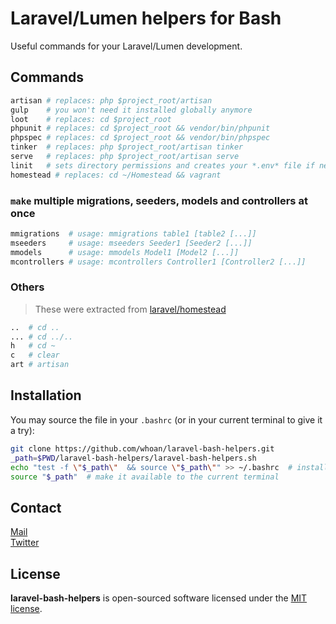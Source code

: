 Laravel/Lumen helpers for Bash
==============================

Useful commands for your Laravel/Lumen development.

## Commands

```bash
artisan # replaces: php $project_root/artisan
gulp    # you won't need it installed globally anymore
loot    # replaces: cd $project_root
phpunit # replaces: cd $project_root && vendor/bin/phpunit
phpspec # replaces: cd $project_root && vendor/bin/phpspec
tinker  # replaces: php $project_root/artisan tinker
serve   # replaces: php $project_root/artisan serve
linit   # sets directory permissions and creates your *.env* file if necessary
homestead # replaces: cd ~/Homestead && vagrant
```

### `make` multiple migrations, seeders, models and controllers at once

```bash
mmigrations  # usage: mmigrations table1 [table2 [...]]
mseeders     # usage: mseeders Seeder1 [Seeder2 [...]]
mmodels      # usage: mmodels Model1 [Model2 [...]]
mcontrollers # usage: mcontrollers Controller1 [Controller2 [...]]
```

### Others

> These were extracted from [laravel/homestead][laravel-homestead]

```bash
..  # cd ..
... # cd ../..
h   # cd ~
c   # clear
art # artisan
```

## Installation

You may source the file in your `.bashrc` (or in your current terminal to give it a try):

```bash
git clone https://github.com/whoan/laravel-bash-helpers.git
_path=$PWD/laravel-bash-helpers/laravel-bash-helpers.sh
echo "test -f \"$_path\"  && source \"$_path\"" >> ~/.bashrc  # install it in your .bashrc
source "$_path"  # make it available to the current terminal
```

## Contact

[Mail][mail]  
[Twitter][twitter]

## License

**laravel-bash-helpers** is open-sourced software licensed under the [MIT license](http://opensource.org/licenses/MIT).

[mail]: mailto:juaneabadie@gmail.com
[twitter]: https://twitter.com/_whoan_
[laravel-homestead]: https://github.com/laravel/homestead
